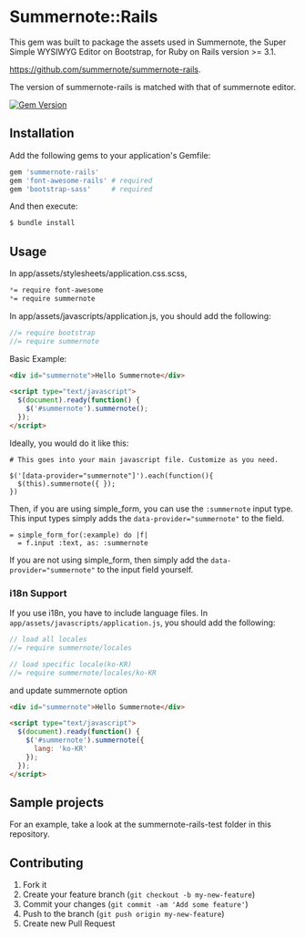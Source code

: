 # Summernote::Rails

This gem was built to package the assets used in Summernote, the Super Simple WYSIWYG Editor on Bootstrap, for Ruby on Rails version >= 3.1.

https://github.com/summernote/summernote-rails.

The version of summernote-rails is matched with that of summernote editor.

[![Gem Version](https://badge.fury.io/rb/summernote-rails.png)](http://badge.fury.io/rb/summernote-rails)

## Installation

Add the following gems to your application's Gemfile:

```ruby
gem 'summernote-rails'
gem 'font-awesome-rails' # required
gem 'bootstrap-sass'     # required
```

And then execute:

```bash
$ bundle install
```

## Usage

In app/assets/stylesheets/application.css.scss,

```css
*= require font-awesome
*= require summernote
```

In app/assets/javascripts/application.js, you should add the following:

```js
//= require bootstrap
//= require summernote
```

Basic Example:
```html
<div id="summernote">Hello Summernote</div>

<script type="text/javascript">
  $(document).ready(function() {
    $('#summernote').summernote();
  });
</script>
```

Ideally, you would do it like this:

```
# This goes into your main javascript file. Customize as you need.

$('[data-provider="summernote"]').each(function(){
  $(this).summernote({ });
})
```

Then, if you are using simple_form, you can use the `:summernote` input type. This input types simply adds the `data-provider="summernote"` to the field.

```
= simple_form_for(:example) do |f|
  = f.input :text, as: :summernote
```

If you are not using simple_form, then simply add the `data-provider="summernote"` to the input field yourself.

### i18n Support

If you use i18n, you have to include language files. In `app/assets/javascripts/application.js`, you should add the following:

```js
// load all locales
//= require summernote/locales

// load specific locale(ko-KR)
//= require summernote/locales/ko-KR
```

and update summernote option

```html
<div id="summernote">Hello Summernote</div>

<script type="text/javascript">
  $(document).ready(function() {
    $('#summernote').summernote({
      lang: 'ko-KR'
    });
  });
</script>
```

## Sample projects

For an example, take a look at the summernote-rails-test folder in this repository.

## Contributing

1. Fork it
2. Create your feature branch (`git checkout -b my-new-feature`)
3. Commit your changes (`git commit -am 'Add some feature'`)
4. Push to the branch (`git push origin my-new-feature`)
5. Create new Pull Request
